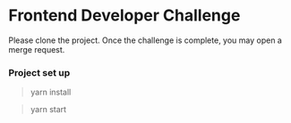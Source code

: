 # Frontend Developer Challenge

Please clone the project. Once the challenge is complete, you may open a merge request.

### Project set up

> yarn install

> yarn start